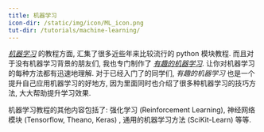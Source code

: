 ```yaml
---
title: 机器学习
icon-dir: /static/img/icon/ML_icon.png
tut-dir: /tutorials/machine-learning/
---
```

[*机器学习*]({{page.tut-dir}}) 的教程方面, 
汇集了很多近些年来比较流行的 python 模块教程. 
而且对于没有机器学习背景的朋友们, 我也专门制作了 [*有趣的机器学习*](/tutorials/machine-learning/ML-intro/). 
让你对机器学习的每种方法都有迅速地理解. 对于已经入门了的同学们, 
*有趣的机器学习* 也是一个提升自己应用机器学习的好地方,
因为里面同时也介绍了很多种机器学习的技巧方法, 大大帮助提升学习效果.

机器学习教程的其他内容包括了: 强化学习 (Reinforcement Learning), 神经网络模块 (Tensorflow, Theano, Keras) ,
通用的机器学习方法 (SciKit-Learn) 等等.